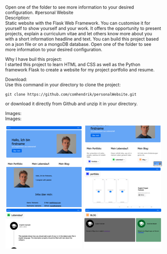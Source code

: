 Open one of the folder to see more information to your desired configuration.
#personal Website<br/>
Description:<br/>
Static website with the Flask Web Framework. You can customise it for yourself to show yourself and your work. It offers the opportunity to present projects, explain a curriculum vitae and let others know more about you with a short information headline and text. You can build this project based on a json file or on a mongoDB database. Open one of the folder to see more information to your desired configuration.<br/>

Why I have buil this project:<br/>
I started this project to learn HTML and CSS as well as the Python framework Flask to create a website for my project portfolio and resume.<br/>

Download:<br/>
Use this command in your directory to clone the project:
```
git clone https://github.com/comhendrik/personalWebsite.git
```
or download it directly from Github and unzip it in your directory.<br/>

Images:<br/>
Images:<br/>
<p float="left">
<img src="/ExampleImages/Home.png" width="250" height="auto">
<img src="/ExampleImages/Navigation.png" width="250" height="auto">
<img src="/ExampleImages/About.png" width="250" height="auto">
<img src="/ExampleImages/Portfolio.png" width="250" height="auto">
<img src="/ExampleImages/CV.png" width="250" height="auto">
<img src="/ExampleImages/Blog.png" width="250" height="auto">
</p>

